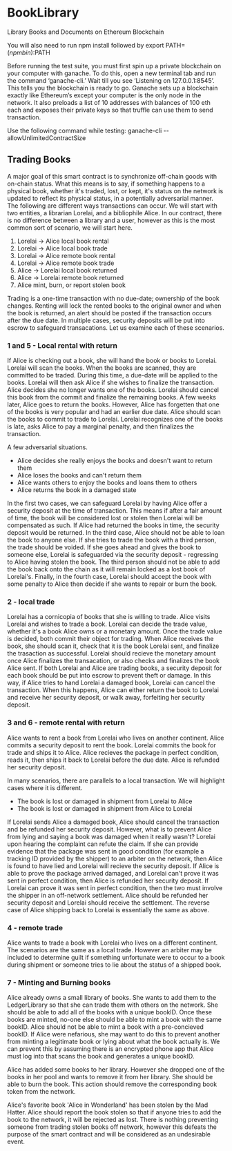 # BookLibrary
Library Books and Documents on Ethereum Blockchain

You will also need to run npm install followed by export PATH=$(npm bin):$PATH

Before running the test suite, you must first spin up a private blockchain on your computer with
ganache.  To do this, open a new terminal tab and run the command ‘ganache-cli.’  Wait till you
see ‘Listening on 127.0.0.1:8545’.  This tells you the blockchain is ready to go.  Ganache sets up a
blockchain exactly like Ethereum’s except your computer is the only node in the network.  It also
preloads a list of 10 addresses with balances of 100 eth each and exposes their private keys so that
truffle can use them to send transaction. 


Use the following command while testing:
 ganache-cli --allowUnlimitedContractSize

## Trading Books

A major goal of this smart contract is to synchronize off-chain goods with on-chain status. What this means
is to say, if something happens to a physical book, whether it's traded, lost, or kept, it's status on the network
is updated to reflect its physical status, in a potentially adversarial manner. The following are different ways
transactions can occur. We will start with two entities, a librarian Lorelai, and a bibliophile Alice. In our
contract, there is no difference between a library and a user, however as this is the most common sort of
scenario, we will start here.


1. Lorelai -> Alice local book rental
2. Lorelai -> Alice local book trade
3. Lorelai -> Alice remote book rental
4. Lorelai -> Alice remote book trade
5. Alice -> Lorelai local book returned
6. Alice -> Lorelai remote book returned
7. Alice mint, burn, or report stolen book

Trading is a one-time transaction with no due-date; ownership of the book changes. Renting will lock the rented
books to the original owner and when the book is returned, an alert should be posted if the transaction occurs after
the due date. In multiple cases, security deposits will be put into escrow to safeguard transacations. Let us
examine each of these scenarios.

### 1 and 5 - Local rental with return

If Alice is checking out a book, she will hand the book or books to Lorelai. Lorelai will scan the books. When the
books are scanned, they are committed to be traded. During this time, a due-date will be applied to the books.
Lorelai will then ask Alice if she wishes to finalize the transaction. Alice decides she no longer wants one of the
books. Lorelai should cancel this book from the commit and finalize the remaining books.  A few weeks later, Alice
goes to return the books. However, Alice has forgetten that one of the books is very popular and had an earlier due date.
Alice should scan the books to commit to trade to Lorelai. Lorelai recognizes one of the books is late, asks Alice to pay
a marginal penalty, and then finalizes the transaction. 

A few adversarial situations.
 - Alice decides she really enjoys the books and doesn't want to return them
 - Alice loses the books and can't return them
 - Alice wants others to enjoy the books and loans them to others
 - Alice returns the book in a damaged state

In the first two cases, we can safeguard Lorelai by having Alice offer a security deposit at the time of transaction.
This means if after a fair amount of time, the book will be considered lost or stolen then Lorelai will be compensated
as such. If Alice had returned the books in time, the security deposit would be returned. In the third case, Alice should
not be able to loan the book to anyone else. If she tries to trade the book with a third person, the trade should be voided.
If she goes ahead and gives the book to someone else, Lorelai is safeguarded via the security deposit - regressing to Alice
having stolen the book. The third person should not be able to add the book back onto the chain as it will remain locked
as a lost book of Lorelai's. Finally, in the fourth case, Lorelai should accept the book with some penalty to Alice then
decide if she wants to repair or burn the book.


### 2 - local trade

Lorelai has a cornicopia of books that she is willing to trade. Alice visits Lorelai and wishes to trade a book. Lorelai can
decide the trade value, whether it's a book Alice owns or a monetary amount. Once the trade value is decided, both commit
their object for trading. When Alice receives the book, she should scan it, check that it is the book Lorelai sent, and finalize
the trasaction as successful. Lorelai should recieve the monetary amount once Alice finalizes the transacation, or also checks and
finalizes the book Alice sent. If both Lorelai and Alice are trading books, a security deposit for each book should be put into escrow
to prevent theft or damage. In this way, if Alice tries to hand Lorelai a damaged book, Lorelai can cancel the transaction. When
this happens, Alice can either return the book to Lorelai and receive her security deposit, or walk away, forfeiting her security
deposit. 


### 3 and 6 - remote rental with return

Alice wants to rent a book from Lorelai who lives on another continent. Alice commits a security deposit to rent the book.
Lorelai commits the book for trade and ships it to Alice. Alice recieves the package in perfect condition, reads it, then
ships it back to Lorelai before the due date. Alice is refunded her security deposit.

In many scenarios, there are parallels to a local transaction. We will highlight cases where it is different.

 - The book is lost or damaged in shipment from Lorelai to Alice
 - The book is lost or damaged in shipment from Alice to Lorelai

If Lorelai sends Alice a damaged book, Alice should cancel the transaction and be refunded her security deposit. However,
what is to prevent Alice from lying and saying a book was damaged when it really wasn't? Lorelai upon hearing the complaint
can refute the claim. If she can provide evidence that the package was sent in good condition (for example a tracking ID provided
by the shipper) to an arbiter on the network, then Alice is found to have lied and Lorelai will recieve the security deposit.
If Alice is able to prove the package arrived damaged, and Lorelai can't prove it was sent in perfect condition, then Alice is
refunded her security deposit. If Lorelai can prove it was sent in perfect condition, then the two must involve the shipper in an
off-network settlement. Alice should be refunded her security deposit and Lorelai should receive the settlement.
The reverse case of Alice shipping back to Lorelai is essentially the same as above.


### 4 - remote trade

Alice wants to trade a book with Lorelai who lives on a different continent. The scenarios are the same as a local trade.
However an arbiter may be included to determine guilt if something unfortunate were to occur to a book during shipment or
someone tries to lie about the status of a shipped book.


### 7 - Minting and Burning books

Alice already owns a small library of books. She wants to add them to the LedgerLibrary so that she can trade them with
others on the network. She should be able to add all of the books with a unique bookID. Once these books are minted, no-one
else should be able to mint a book with the same bookID. Alice should not be able to mint a book with a pre-concieved
bookID. If Alice were nefarious, she may want to do this to prevent another from minting a legitimate book or lying about
what the book actually is. We can prevent this by assuming there is an encrypted phone app that Alice must log into that
scans the book and generates a unique bookID.

Alice has added some books to her library. However she dropped one of the books in her pool and wants to remove it
from her library. She should be able to burn the book. This action should remove the corresponding book token from
the network.

Alice's favorite book 'Alice in Wonderland' has been stolen by the Mad Hatter. Alice should report the book stolen
so that if anyone tries to add the book to the network, it will be rejected as lost. There is nothing preventing
someone from trading stolen books off network, however this defeats the purpose of the smart contract and will be
considered as an undesirable event.

